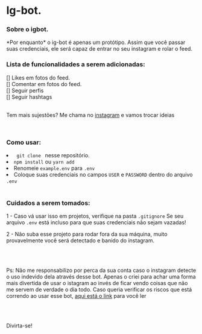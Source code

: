 # Ig-bot.

### Sobre o igbot.

<p>*Por enquanto* o ig-bot é apenas um protótipo. Assim que você passar suas 
credenciais, ele será capaz de entrar no seu instagram e rolar o feed.</p>

### Lista de funcionalidades a serem adicionadas:

[] Likes em fotos do feed. <br>
[] Comentar em fotos do feed. <br>
[] Seguir perfis <br>
[] Seguir hashtags <br>
<br>

<p> Tem mais sujestões? Me chama no <a href="https://instagram.com/thejoseneto.io/">instagram</a> e vamos trocar ideias</p>
<br>

### Como usar:

<li><code> git clone </code> nesse repositório.</li>
<li><code>npm install</code> ou <code>yarn add</code></li>
<li>Renomeie <code>example.env</code> para <code>.env</code></li>
<li>Coloque suas credenciais no campos <code>USER</code> e <code>PASSWORD</code> dentro do arquivo <code>.env</code></li>
<br>

### Cuidados a serem tomados:

<p>1 - Caso vá usar isso em projetos, verifique na pasta <code>.gitignore</code> Se seu arquivo <code>.env</code> está incluso para que suas credenciais não sejam vazadas!</p>
<p>2 - Não suba esse projeto para rodar fora da sua máquina, muito provavelmente você será detectado e banido do instagram.</p>
<br>
<br>

<p>Ps: Não me responsabilizo por perca da sua conta caso o instagram detecte o uso indevido dela através desse bot. Apenas o criei para achar uma forma mais divertida de usar o istagram ao invés de ficar vendo coisas que não me servem de verdade o dia todo.  Caso queria verificar os riscos que está correndo ao usar esse bot, <a href="https://paduanseta.jusbrasil.com.br/artigos/712851464/e-proibido-usar-automacao-no-instagram">aqui está o link</a> para você ler
</p>
<br>
<br>

<p>Divirta-se!</p>
